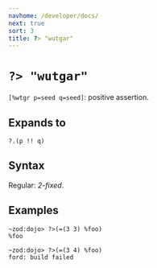 ```yaml
---
navhome: /developer/docs/
next: true
sort: 3
title: ?> "wutgar"
---
```


# `?> "wutgar"`

`[%wtgr p=seed q=seed]`: positive assertion.

## Expands to

```
?.(p !! q)
```

## Syntax

Regular: *2-fixed*.

## Examples

```
~zod:dojo> ?>(=(3 3) %foo)
%foo

~zod:dojo> ?>(=(3 4) %foo)
ford: build failed
```
